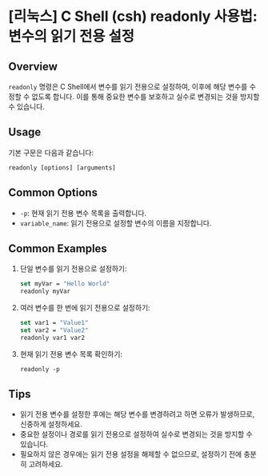 # [리눅스] C Shell (csh) readonly 사용법: 변수의 읽기 전용 설정

## Overview
`readonly` 명령은 C Shell에서 변수를 읽기 전용으로 설정하여, 이후에 해당 변수를 수정할 수 없도록 합니다. 이를 통해 중요한 변수를 보호하고 실수로 변경되는 것을 방지할 수 있습니다.

## Usage
기본 구문은 다음과 같습니다:

```csh
readonly [options] [arguments]
```

## Common Options
- `-p`: 현재 읽기 전용 변수 목록을 출력합니다.
- `variable_name`: 읽기 전용으로 설정할 변수의 이름을 지정합니다.

## Common Examples
1. 단일 변수를 읽기 전용으로 설정하기:
   ```csh
   set myVar = "Hello World"
   readonly myVar
   ```

2. 여러 변수를 한 번에 읽기 전용으로 설정하기:
   ```csh
   set var1 = "Value1"
   set var2 = "Value2"
   readonly var1 var2
   ```

3. 현재 읽기 전용 변수 목록 확인하기:
   ```csh
   readonly -p
   ```

## Tips
- 읽기 전용 변수를 설정한 후에는 해당 변수를 변경하려고 하면 오류가 발생하므로, 신중하게 설정하세요.
- 중요한 설정이나 경로를 읽기 전용으로 설정하여 실수로 변경되는 것을 방지할 수 있습니다.
- 필요하지 않은 경우에는 읽기 전용 설정을 해제할 수 없으므로, 설정하기 전에 충분히 고려하세요.